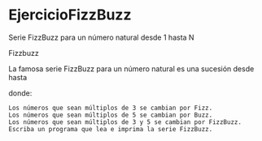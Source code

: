# EjercicioFizzBuzz
 Serie FizzBuzz para un número natural desde 1 hasta N

Fizzbuzz

La famosa serie FizzBuzz para un número natural
es una sucesión desde hasta

donde:

    Los números que sean múltiplos de 3 se cambian por Fizz.
    Los números que sean múltiplos de 5 se cambian por Buzz.
    Los números que sean múltiplos de 3 y 5 se cambian por FizzBuzz. Escriba un programa que lea e imprima la serie FizzBuzz. 